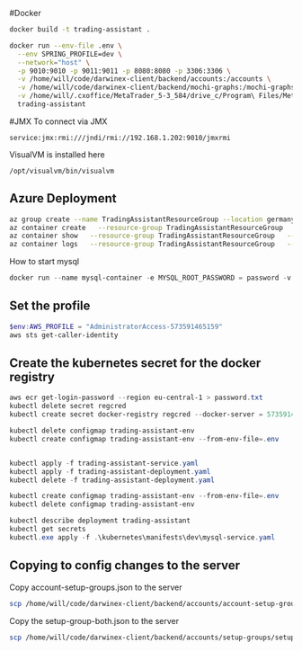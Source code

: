 #Docker

```bash
docker build -t trading-assistant .
```

```bash
docker run --env-file .env \
  --env SPRING_PROFILE=dev \
  --network="host" \
  -p 9010:9010 -p 9011:9011 -p 8080:8080 -p 3306:3306 \
  -v /home/will/code/darwinex-client/backend/accounts:/accounts \
  -v /home/will/code/darwinex-client/backend/mochi-graphs:/mochi-graphs \
  -v /home/will/.cxoffice/MetaTrader_5-3_584/drive_c/Program\ Files/MetaTrader\ 5/MQL5/Files/DWX:/home/will/.cxoffice/MetaTrader_5-3_584/drive_c/Program\ Files/MetaTrader\ 5/MQL5/Files/DWX \
  trading-assistant
```

#JMX
To connect via JMX

```
service:jmx:rmi:///jndi/rmi://192.168.1.202:9010/jmxrmi
```

VisualVM is installed here

```
/opt/visualvm/bin/visualvm
```

## Azure Deployment

```bash
az group create --name TradingAssistantResourceGroup --location germanywestcentral
az container create   --resource-group TradingAssistantResourceGroup   --name tradingAssistantContainer   --image ghcr.io/willhumphreys/trading-assistant:latest   --dns-name-label tradingassistantapp-123   --ports 8080
az container show   --resource-group TradingAssistantResourceGroup   --name trading-assist-container    --out table
az container logs   --resource-group TradingAssistantResourceGroup   --name trading-assist-container
```

How to start mysql

```powershell
docker run --name mysql-container -e MYSQL_ROOT_PASSWORD = password -v mysql_data:/var/lib/mysql -p 3306:3306 -d mysql
```

## Set the profile

```powershell
$env:AWS_PROFILE = "AdministratorAccess-573591465159"
aws sts get-caller-identity     
```

## Create the kubernetes secret for the docker registry

```powershell
aws ecr get-login-password --region eu-central-1 > password.txt
kubectl delete secret regcred
kubectl create secret docker-registry regcred --docker-server = 573591465159.dkr.ecr.eu-central-1.amazonaws.com --docker-username = AWS --docker-password =$( cat password.txt ) --docker-email = whumphreys@gmail.com
```

```powershell
kubectl delete configmap trading-assistant-env
kubectl create configmap trading-assistant-env --from-env-file=.env


kubectl apply -f trading-assistant-service.yaml
kubectl apply -f trading-assistant-deployment.yaml
kubectl delete -f trading-assistant-deployment.yaml

kubectl create configmap trading-assistant-env --from-env-file=.env
kubectl delete configmap trading-assistant-env

kubectl describe deployment trading-assistant
kubectl get secrets
kubectl.exe apply -f .\kubernetes\manifests\dev\mysql-service.yaml
```

## Copying to config changes to the server

Copy account-setup-groups.json to the server

```bash
scp /home/will/code/darwinex-client/backend/accounts/account-setup-groups.json will@192.168.1.202:/home/will/accounts
```

Copy the setup-group-both.json to the server

```bash
scp /home/will/code/darwinex-client/backend/accounts/setup-groups/setup-group-both.json will@192.168.1.202:/home/will/accounts/setup-groups
```


